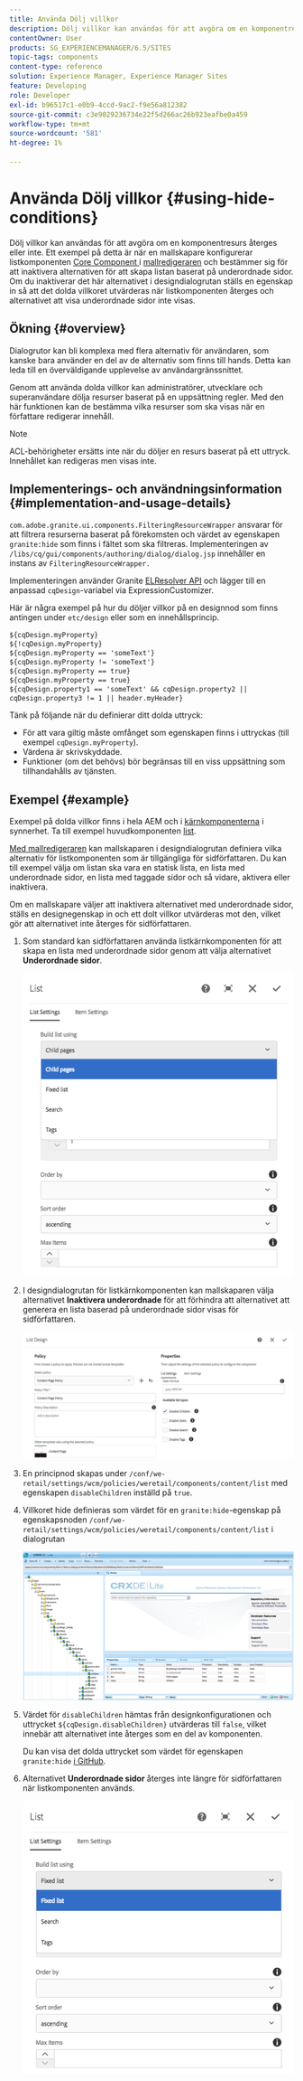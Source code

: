 ```yaml
---
title: Använda Dölj villkor
description: Dölj villkor kan användas för att avgöra om en komponentresurs återges eller inte.
contentOwner: User
products: SG_EXPERIENCEMANAGER/6.5/SITES
topic-tags: components
content-type: reference
solution: Experience Manager, Experience Manager Sites
feature: Developing
role: Developer
exl-id: b96517c1-e0b9-4ccd-9ac2-f9e56a812382
source-git-commit: c3e9029236734e22f5d266ac26b923eafbe0a459
workflow-type: tm+mt
source-wordcount: '581'
ht-degree: 1%

---
```


# Använda Dölj villkor {#using-hide-conditions}

Dölj villkor kan användas för att avgöra om en komponentresurs återges eller inte. Ett exempel på detta är när en mallskapare konfigurerar listkomponenten [Core Component ](https://experienceleague.adobe.com/docs/experience-manager-core-components/using/wcm-components/list.html) i [mallredigeraren](/help/sites-authoring/templates.md) och bestämmer sig för att inaktivera alternativen för att skapa listan baserat på underordnade sidor. Om du inaktiverar det här alternativet i designdialogrutan ställs en egenskap in så att det dolda villkoret utvärderas när listkomponenten återges och alternativet att visa underordnade sidor inte visas.

## Ökning {#overview}

Dialogrutor kan bli komplexa med flera alternativ för användaren, som kanske bara använder en del av de alternativ som finns till hands. Detta kan leda till en överväldigande upplevelse av användargränssnittet.

Genom att använda dolda villkor kan administratörer, utvecklare och superanvändare dölja resurser baserat på en uppsättning regler. Med den här funktionen kan de bestämma vilka resurser som ska visas när en författare redigerar innehåll.

>[!NOTE]
>
>ACL-behörigheter ersätts inte när du döljer en resurs baserat på ett uttryck. Innehållet kan redigeras men visas inte.

## Implementerings- och användningsinformation {#implementation-and-usage-details}

`com.adobe.granite.ui.components.FilteringResourceWrapper` ansvarar för att filtrera resurserna baserat på förekomsten och värdet av egenskapen `granite:hide` som finns i fältet som ska filtreras. Implementeringen av `/libs/cq/gui/components/authoring/dialog/dialog.jsp` innehåller en instans av `FilteringResourceWrapper.`

Implementeringen använder Granite [ELResolver API](https://developer.adobe.com/experience-manager/reference-materials/6-5/granite-ui/api/jcr_root/libs/granite/ui/docs/server/el.html) och lägger till en anpassad `cqDesign`-variabel via ExpressionCustomizer.

Här är några exempel på hur du döljer villkor på en designnod som finns antingen under `etc/design` eller som en innehållsprincip.

```
${cqDesign.myProperty}
${!cqDesign.myProperty}
${cqDesign.myProperty == 'someText'}
${cqDesign.myProperty != 'someText'}
${cqDesign.myProperty == true}
${cqDesign.myProperty == true}
${cqDesign.property1 == 'someText' && cqDesign.property2 || cqDesign.property3 != 1 || header.myHeader}
```

Tänk på följande när du definierar ditt dolda uttryck:

* För att vara giltig måste omfånget som egenskapen finns i uttryckas (till exempel `cqDesign.myProperty`).
* Värdena är skrivskyddade.
* Funktioner (om det behövs) bör begränsas till en viss uppsättning som tillhandahålls av tjänsten.

## Exempel {#example}

Exempel på dolda villkor finns i hela AEM och i [kärnkomponenterna](https://experienceleague.adobe.com/docs/experience-manager-core-components/using/introduction.html) i synnerhet. Ta till exempel huvudkomponenten [list](https://experienceleague.adobe.com/docs/experience-manager-core-components/using/wcm-components/list.html).

[Med mallredigeraren](/help/sites-authoring/templates.md) kan mallskaparen i designdialogrutan definiera vilka alternativ för listkomponenten som är tillgängliga för sidförfattaren. Du kan till exempel välja om listan ska vara en statisk lista, en lista med underordnade sidor, en lista med taggade sidor och så vidare, aktivera eller inaktivera.

Om en mallskapare väljer att inaktivera alternativet med underordnade sidor, ställs en designegenskap in och ett dolt villkor utvärderas mot den, vilket gör att alternativet inte återges för sidförfattaren.

1. Som standard kan sidförfattaren använda listkärnkomponenten för att skapa en lista med underordnade sidor genom att välja alternativet **Underordnade sidor**.

   ![chlimage_1-218](assets/chlimage_1-218.png)

1. I designdialogrutan för listkärnkomponenten kan mallskaparen välja alternativet **Inaktivera underordnade** för att förhindra att alternativet att generera en lista baserad på underordnade sidor visas för sidförfattaren.

   ![chlimage_1-219](assets/chlimage_1-219.png)

1. En principnod skapas under `/conf/we-retail/settings/wcm/policies/weretail/components/content/list` med egenskapen `disableChildren` inställd på `true`.
1. Villkoret hide definieras som värdet för en `granite:hide`-egenskap på egenskapsnoden `/conf/we-retail/settings/wcm/policies/weretail/components/content/list` i dialogrutan

   ![chlimage_1-220](assets/chlimage_1-220.png)

1. Värdet för `disableChildren` hämtas från designkonfigurationen och uttrycket `${cqDesign.disableChildren}` utvärderas till `false`, vilket innebär att alternativet inte återges som en del av komponenten.

   Du kan visa det dolda uttrycket som värdet för egenskapen `granite:hide` [ i GitHub](https://github.com/adobe/aem-core-wcm-components/blob/main/content/src/content/jcr_root/apps/core/wcm/components/list/v1/list/_cq_dialog/.content.xml#L40).

1. Alternativet **Underordnade sidor** återges inte längre för sidförfattaren när listkomponenten används.

   ![chlimage_1-221](assets/chlimage_1-221.png)
